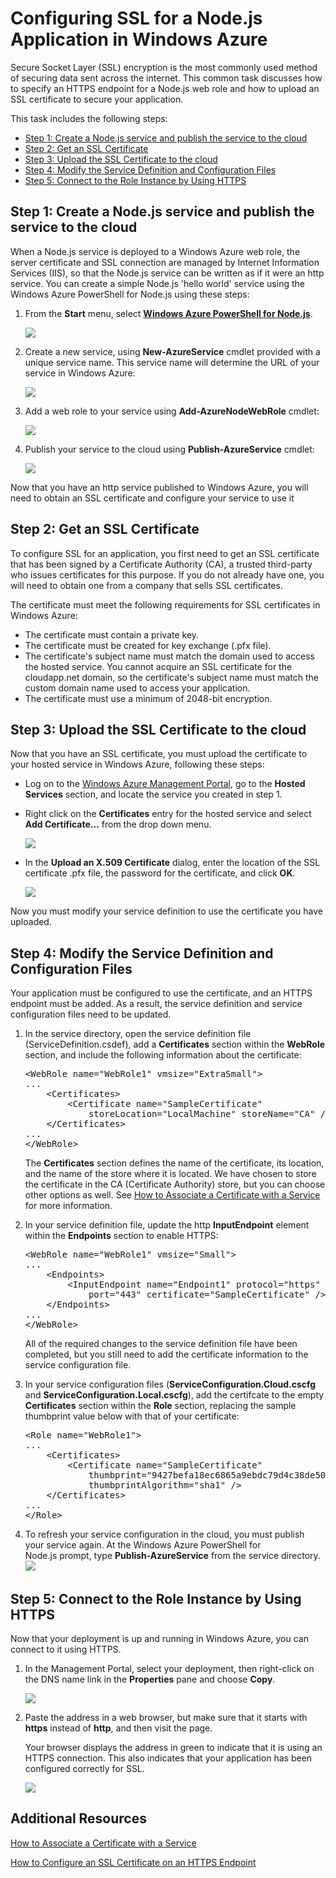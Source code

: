   <properties linkid="dev-nodejs-enablessl" urlDisplayName="Enable SSL" headerExpose="" pageTitle="Enable SSL - Node.js - Develop" metaKeywords="Node.js Azure SSL, Node.js Azure HTTPS" footerExpose="" metaDescription="Learn how to specify an HTTPS endpoint for a Node.js web role and how to upload an SSL certificate to secure your application." umbracoNaviHide="0" disqusComments="1" />
  <h1>Configuring SSL for a Node.js Application in Windows Azure</h1>
  <p>Secure Socket Layer (SSL) encryption is the most commonly used method of securing data sent across the internet. This common task discusses how to specify an HTTPS endpoint for a Node.js web role and how to upload an SSL certificate to secure your application.</p>
  <p>This task includes the following steps:</p>
  <ul>
    <li>
      <a href="#step1">Step 1: Create a Node.js service and publish the service to the cloud</a>
    </li>
    <li>
      <a href="#step2">Step 2: Get an SSL Certificate</a>
    </li>
    <li>
      <a href="#step3">Step 3: Upload the SSL Certificate to the cloud</a>
    </li>
    <li>
      <a href="#step4">Step 4: Modify the Service Definition and Configuration Files</a>
    </li>
    <li>
      <a href="#step5">Step 5: Connect to the Role Instance by Using HTTPS</a>
    </li>
  </ul>
  <h2>
    <a name="step1">
    </a>Step 1: Create a Node.js service and publish the service to the cloud</h2>
  <p>When a Node.js service is deployed to a Windows Azure web role, the server certificate and SSL connection are managed by Internet Information Services (IIS), so that the Node.js service can be written as if it were an http service. You can create a simple Node.js 'hello world' service using the Windows Azure PowerShell for Node.js using these steps:</p>
  <ol>
    <li>
      <p>From the <strong>Start</strong> menu, select <a href="http://go.microsoft.com/?linkid=9790229&amp;clcid=0x409"><strong>Windows Azure PowerShell for Node.js</strong></a>.</p>
      <p>
        <img src="../../../DevCenter/Node/Media/enable-ssl-00.png" />
      </p>
    </li>
    <li>
      <p>Create a new service, using <strong>New-AzureService</strong> cmdlet provided with a unique service name. This service name will determine the URL of your service in Windows Azure:</p>
      <p>
        <img src="../../../DevCenter/Node/Media/enable-ssl-01.png" />
      </p>
    </li>
    <li>
      <p>Add a web role to your service using <strong>Add-AzureNodeWebRole</strong> cmdlet:</p>
      <p>
        <img src="../../../DevCenter/Node/Media/enable-ssl-02.png" />
      </p>
    </li>
    <li>
      <p>Publish your service to the cloud using <strong>Publish-AzureService</strong> cmdlet:</p>
      <p>
        <img src="../../../DevCenter/Node/Media/enable-ssl-03.png" />
      </p>
    </li>
  </ol>
  <p>Now that you have an http service published to Windows Azure, you will need to obtain an SSL certificate and configure your service to use it</p>
  <h2>
    <a name="step2">
    </a>Step 2: Get an SSL Certificate</h2>
  <p>To configure SSL for an application, you first need to get an SSL certificate that has been signed by a Certificate Authority (CA), a trusted third-party who issues certificates for this purpose. If you do not already have one, you will need to obtain one from a company that sells SSL certificates.</p>
  <p>The certificate must meet the following requirements for SSL certificates in Windows Azure:</p>
  <ul>
    <li>The certificate must contain a private key.</li>
    <li>The certificate must be created for key exchange (.pfx file).</li>
    <li>The certificate's subject name must match the domain used to access the hosted service. You cannot acquire an SSL certificate for the cloudapp.net domain, so the certificate's subject name must match the custom domain name used to access your application.</li>
    <li>The certificate must use a minimum of 2048-bit encryption.</li>
  </ul>
  <h2>
    <a name="step3">
    </a>Step 3: Upload the SSL Certificate to the cloud</h2>
  <p>Now that you have an SSL certificate, you must upload the certificate to your hosted service in Windows Azure, following these steps:</p>
  <ul>
    <li>
      <p>Log on to the <a href="http://windows.azure.com">Windows Azure Management Portal</a>, go to the <strong>Hosted Services</strong> section, and locate the service you created in step 1.</p>
    </li>
    <li>
      <p>Right click on the <strong>Certificates</strong> entry for the hosted service and select <strong>Add Certificate...</strong> from the drop down menu.</p>
      <p>
        <img src="../../../DevCenter/Node/Media/enable-ssl-04.png" />
      </p>
    </li>
    <li>
      <p>In the <strong>Upload an X.509 Certificate</strong> dialog, enter the location of the SSL certificate .pfx file, the password for the certificate, and click <strong>OK</strong>.</p>
      <p>
        <img src="../../../DevCenter/Node/Media/enable-ssl-05.png" />
      </p>
    </li>
  </ul>
  <p>Now you must modify your service definition to use the certificate you have uploaded.</p>
  <h2>
    <a name="step4">
    </a>Step 4: Modify the Service Definition and Configuration Files</h2>
  <p>Your application must be configured to use the certificate, and an HTTPS endpoint must be added. As a result, the service definition and service configuration files need to be updated.</p>
  <ol>
    <li>
      <p>In the service directory, open the service definition file (ServiceDefinition.csdef), add a <strong>Certificates</strong> section within the <strong>WebRole</strong> section, and include the following information about the certificate:</p>
      <pre class="prettyprint">&lt;WebRole name="WebRole1" vmsize="ExtraSmall"&gt;
...
    &lt;Certificates&gt;
        &lt;Certificate name="SampleCertificate" 
            storeLocation="LocalMachine" storeName="CA" /&gt;
    &lt;/Certificates&gt;
...
&lt;/WebRole&gt;
</pre>
      <p>The <strong>Certificates</strong> section defines the name of the certificate, its location, and the name of the store where it is located. We have chosen to store the certificate in the CA (Certificate Authority) store, but you can choose other options as well. See <a href="http://msdn.microsoft.com/en-us/library/windowsazure/gg465718.aspx">How to Associate a Certificate with a Service</a> for more information.</p>
    </li>
    <li>
      <p>In your service definition file, update the http <strong>InputEndpoint</strong> element within the <strong>Endpoints</strong> section to enable HTTPS:</p>
      <pre class="prettyprint">&lt;WebRole name="WebRole1" vmsize="Small"&gt;
...
    &lt;Endpoints&gt;
        &lt;InputEndpoint name="Endpoint1" protocol="https" 
            port="443" certificate="SampleCertificate" /&gt;
    &lt;/Endpoints&gt;
...
&lt;/WebRole&gt;
</pre>
      <p>All of the required changes to the service definition file have been completed, but you still need to add the certificate information to the service configuration file.</p>
    </li>
    <li>
      <p>In your service configuration files (<strong>ServiceConfiguration.Cloud.cscfg</strong> and <strong>ServiceConfiguration.Local.cscfg</strong>), add the certifcate to the empty <strong>Certificates</strong> section within the <strong>Role</strong> section, replacing the sample thumbprint value below with that of your certificate:</p>
      <pre class="prettyprint">&lt;Role name="WebRole1"&gt;
...
    &lt;Certificates&gt;
        &lt;Certificate name="SampleCertificate" 
            thumbprint="9427befa18ec6865a9ebdc79d4c38de50e6316ff" 
            thumbprintAlgorithm="sha1" /&gt;
    &lt;/Certificates&gt;
...
&lt;/Role&gt;
</pre>
    </li>
    <li>To refresh your service configuration in the cloud, you must publish your service again. At the Windows Azure PowerShell for Node.js prompt, type <strong>Publish-AzureService</strong> from the service directory. <img src="../../../DevCenter/Node/Media/enable-ssl-06.png" /></li>
  </ol>
  <h2>
    <a name="step5">
    </a>Step 5: Connect to the Role Instance by Using HTTPS</h2>
  <p>Now that your deployment is up and running in Windows Azure, you can connect to it using HTTPS.</p>
  <ol>
    <li>
      <p>In the Management Portal, select your deployment, then right-click on the DNS name link in the <strong>Properties</strong> pane and choose <strong>Copy</strong>.</p>
      <p>
        <img src="../../../DevCenter/Node/Media/enable-ssl-07.png" />
      </p>
    </li>
    <li>
      <p>Paste the address in a web browser, but make sure that it starts with <strong>https</strong> instead of <strong>http</strong>, and then visit the page.</p>
      <p>Your browser displays the address in green to indicate that it is using an HTTPS connection. This also indicates that your application has been configured correctly for SSL.</p>
      <p>
        <img src="../../../DevCenter/Node/Media/enable-ssl-08.png" />
      </p>
    </li>
  </ol>
  <h2>Additional Resources</h2>
  <p>
    <a href="http://msdn.microsoft.com/en-us/library/windowsazure/gg465718.aspx">How to Associate a Certificate with a Service</a>
  </p>
  <p>
    <a href="http://msdn.microsoft.com/en-us/library/windowsazure/ff795779.aspx">How to Configure an SSL Certificate on an HTTPS Endpoint</a>
  </p>